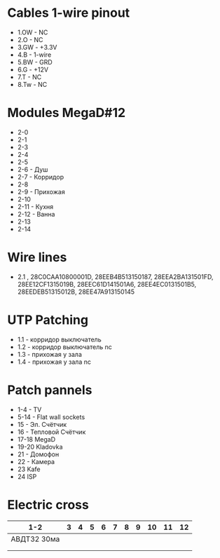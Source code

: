 # Cables 1-wire pinout

- 1.OW  - NC
- 2.O   - NC
- 3.GW  - +3.3V
- 4.B   - 1-wire
- 5.BW  - GRD
- 6.G   - +12V
- 7.T   - NC
- 8.Tw  - NC


# Modules MegaD#12

- 2-0
- 2-1
- 2-3
- 2-4
- 2-5
- 2-6 - Душ
- 2-7 - Корридор
- 2-8 
- 2-9 - Прихожая
- 2-10
- 2-11 - Кухня
- 2-12 - Ванна
- 2-13
- 2-14

# Wire lines
- 2.1 , 28C0CAA10800001D, 28EEB4B513150187, 28EEA2BA131501FD, 28EE12CF1315019B, 28EEC61D141501A6, 28EE4EC0131501B5, 28EEDEB51315012B, 28EE47A913150145

# UTP Patching
- 1.1 - корридор выключатель  
- 1.2 - корридор выключатель nc
- 1.3 - прихожая у зала
- 1.4 - прихожая у зала nc


# Patch pannels
- 1-4 - TV
- 5-14 - Flat wall sockets
- 15 - Эл. Счётчик
- 16 - Тепловой Счётчик
- 17-18 MegaD
- 19-20 Kladovka
- 21 - Домофон
- 22 - Камера
- 23 Kafe
- 24 ISP


# Electric cross

| 1-2  	| 3  	| 4  	| 5  	| 6   | 7  	| 8  	| 9  	| 10  	| 11  	| 12  	|
|------	|---	|---	|---	|---	|---	|---	|---	|---	|---	|---	|
| АВДТ32 30ма  	   	|   	|   	|   	|   	|   	|   	|   	|   	|   	|   	|
|   	   	|   	|   	|   	|   	|   	|   	|   	|   	|   	|   	|
|   	   	|   	|   	|   	|   	|   	|   	|   	|   	|   	|   	|
